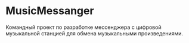 # MusicMessanger
Командный проект по разработке мессенджера с цифровой музыкальной станцией для обмена музыкальными произведениями. 
